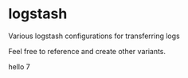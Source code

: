 # logstash
Various logstash configurations for transferring logs

Feel free to reference and create other variants.

hello 7

